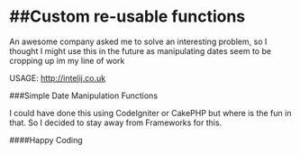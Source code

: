 ##Custom re-usable functions
===========

An awesome company asked me to solve an interesting problem, so I thought I might use this in the future as manipulating dates seem to be cropping up im my line of work


USAGE: http://intelij.co.uk


###Simple Date Manipulation Functions


I could have done this using CodeIgniter or CakePHP but where is the fun in that.  So I decided to stay away from Frameworks for this.

####Happy Coding
